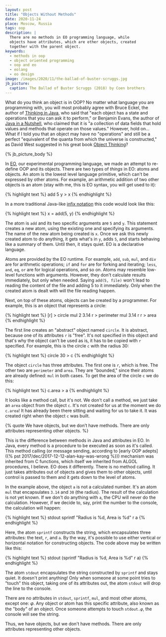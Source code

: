 ```yaml
---
layout: post
title: "Objects Without Methods"
date: 2020-11-24
place: Moscow, Russia
tags: oop
description: |
  There are no methods in EO programming language, while
  objects have attributes, which are other objects, created
  together with the parent object.
keywords:
  - methods in oop
  - object oriented programming
  - oop and eo
  - eolang
  - eo design
image: /images/2020/11/the-ballad-of-buster-scruggs.jpg
jb_picture:
  caption: The Ballad of Buster Scruggs (2018) by Coen brothers
---
```


What do you think an object is in OOP? No matter what language you are
programming with, you will most probably agree with Bruce Eckel,
the author of [Thinking in Java](https://amzn.to/3pRHv1Q), who said that "each object has a state
and operations that you can ask it to perform," or
Benjamin Evans, the author of [Java in a Nutshell](https://amzn.to/35uKVPU), who claimed that it is
"a collection of data fields that hold values and methods that operate on those values."
However, hold on... What if I told you that an object may have no "operations"
and still be a perfect "equivalent of the quanta from which the universe
is constructed," as David West suggested in his great book
[Object Thinking](https://amzn.to/3kuXHlL)?

<!--more-->

{% jb_picture_body %}

In [EO](https://www.eolang.org),
our experimental programming language, we made an attempt to re-define
OOP and its objects. There are two types of _things_ in EO: atoms and objects.
An atom is the lowest level language primitive, which can't be expressed by
other atoms. For example, an arithmetic addition of two other objects is an atom
(stay with me, this is EO syntax, you will get used to it):

{% highlight text %}
add 5 y > x
{% endhighlight %}

In a more traditional Java-like [infix notation](https://en.wikipedia.org/wiki/Infix_notation)
this code would look like this:

{% highlight text %}
x = add(5, y)
{% endhighlight %}

The atom is `add` and its two specific
arguments are `5` and `y`. This statement creates a new atom, using
the existing one and specifying its arguments. The name of the new atom being
created is `x`. Once we ask this newly created atom to do anything,
it gets what's in `y`, adds `5`, and starts behaving
like a summary of them. Until then, it stays quiet.
EO is a declarative language.

Atoms are provided by the EO runtime. For example,
`add`, `sub`, `mul`,  and `div` are for arithmetic operations;
`if` and `for` are for forking and iterating;
`less`, `and`, `eq`, `or` are for logical operations, and so on.
Atoms may resemble low-level functions with arguments.
However, they don't calculate results immediately, but only when needed.
Saying `add(5, file)` won't lead to reading the content
of the file and adding 5 to it immediately. Only when the
created atom is dealt with will the file reading happen.

Next, on top of these atoms, objects can be created by a programmer.
For example, this is an object that represents a circle:

{% highlight text %}
[r] > circle
  mul 2 3.14 r > perimeter
  mul 3.14 r r > area
{% endhighlight %}

The first line creates an "abstract" object named `circle`. It is abstract,
because one of its attributes `r` is "free". It's not specified
in this object and that's why the object can't be used as is, it has
to be copied with `r` specified. For example, this is the circle `c`
with the radius 30:

{% highlight text %}
circle 30 > c
{% endhighlight %}

The object `circle` has three attributes. The first one is `r`, which is free.
The other two are `perimeter` and `area`. They are "bounded," since their
atoms are already defined: `mul` in both cases. To get the area of the
circle `c` we do this:

{% highlight text %}
c.area > a
{% endhighlight %}

It looks like a method call, but it's not. We don't call a method, we just
take an `area` object from the object `c`. It's not created for us
at the moment we do `c.area`! It has already been there sitting and waiting
for us to take it. It was created right when the object `c` was built.

{% quote We have objects, but we don’t have methods. There are only attributes representing other objects. %}

This is the difference between methods in Java and attributes in EO.
In Java, every method is a procedure to be executed as soon as it's
called. This method calling (or message sending, according to
[early OOP adepts]({% pst 2017/dec/2017-12-12-alan-kay-was-wrong %}))
mechanism was inherited from C functions,
which itself we inherited from ALGOL procedures, I believe.
EO does it differently. There is no method calling. It just takes attributes out
of objects and gives them to other objects, until control is
passed to them and it gets down to the level of atoms.

In the example above, the object `a` is not a calculated number.
It's an atom `mul` that encapsulates `3.14` and `30` (the radius). The
result of the calculation is not yet known. If we don't do anything
with `a`, the CPU will never do the calculation. However, if we decide
to, say, print the number to the console, the calculation will happen:

{% highlight text %}
stdout
  sprintf
    "Radius is %d, Area is %d"
    r
    a
{% endhighlight %}

Here, the atom `sprintf` constructs the string, which encapsulates
three attributes: the text, `r`, and `a`. By the way,
it's possible to use either vertical or horizontal notation
for constructing objects. The code above may be written like this:

{% highlight text %}
stdout (sprintf "Radius is %d, Area is %d" r a)
{% endhighlight %}

The atom `stdout` encapsulates the string constructed by `sprintf`
and stays quiet. It doesn't print anything! Only when someone
at some point tries to "touch" this object, taking one of
its attributes out, the atom `stdout` will drop the line to the
console.

There are no attributes in `stdout`, `sprintf`, `mul`, and most
other atoms, except one: 𝜑.
Any object or atom has this specific attribute, also known as
the "body" of an object. Once someone attempts to touch `stdout.𝜑`,
the console will see the string.

Thus, we have objects, but we don't have methods.
There are only attributes representing other objects.

